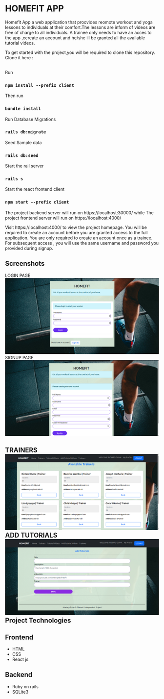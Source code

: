 # HOMEFIT APP

Homefit App a web application that proovides reomote workout and yoga lessons  to individuals at their comfort.The lessons are inform of videos are free of charge to all individuals. A trainee only needs to  have an acces to the app ,ccreate an account and he/she ill be granted  all the available tutorial videos.

To get started with the project,you will be required to clone this repository.
Clone it here :


<br>
Run

### ```npm install --prefix client```

Then  run
### ```bundle install```

Run Database Migrations
### ```rails db:migrate ```

Seed Sample data
### ```rails db:seed```

Start the rail server 
### ```rails s```

Start the react frontend  client 
### ```npm start --prefix client```

The project backend server  will run on https://localhost:30000/  while 
The project frontend server  will run on https://localhost:4000/

Visit https://localhost:4000/ to view the project homepage.
You will be required to create an account before you are granted access to the full application. You are only required to create an account once as a trainee. For subsequent access , you will use the same username and password you provided during signup.


## Screenshots

LOGIN PAGE  ![Login Page](./images/loginpage.png)
SIGNUP PAGE ![Signup page](./images/signuppage.png)

TRAINERS  ![Trainers](./images/Trainers_page.png)
ADD TUTORIALS  ![Add Yoga Tutorials](./images/Tutorials-page.png)
 Project Technologies
---
Frontend
---
+ HTML
+ CSS
+ React js

Backend
---
+ Ruby on rails
+ SQLite3
